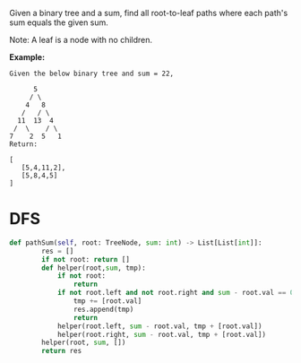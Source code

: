 Given a binary tree and a sum, find all root-to-leaf paths where each path's sum equals the given sum.

Note: A leaf is a node with no children.

**Example:**
```
Given the below binary tree and sum = 22,

      5
     / \
    4   8
   /   / \
  11  13  4
 /  \    / \
7    2  5   1
Return:

[
   [5,4,11,2],
   [5,8,4,5]
]
```

# DFS
```python
def pathSum(self, root: TreeNode, sum: int) -> List[List[int]]:
        res = []
        if not root: return []
        def helper(root,sum, tmp):
            if not root:
                return 
            if not root.left and not root.right and sum - root.val == 0 :
                tmp += [root.val]
                res.append(tmp)
                return 
            helper(root.left, sum - root.val, tmp + [root.val])
            helper(root.right, sum - root.val, tmp + [root.val])
        helper(root, sum, [])
        return res
```